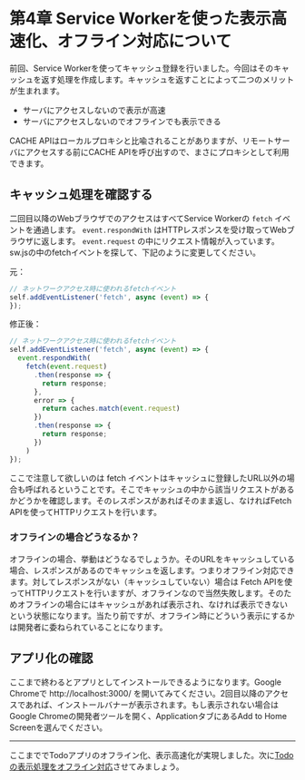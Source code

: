 # 第4章 Service Workerを使った表示高速化、オフライン対応について

前回、Service Workerを使ってキャッシュ登録を行いました。今回はそのキャッシュを返す処理を作成します。キャッシュを返すことによって二つのメリットが生まれます。

- サーバにアクセスしないので表示が高速
- サーバにアクセスしないのでオフラインでも表示できる

CACHE APIはローカルプロキシと比喩されることがありますが、リモートサーバにアクセスする前にCACHE APIを呼び出すので、まさにプロキシとして利用できます。

## キャッシュ処理を確認する

二回目以降のWebブラウザでのアクセスはすべてService Workerの `fetch` イベントを通過します。 `event.respondWith` はHTTPレスポンスを受け取ってWebブラウザに返します。 `event.request` の中にリクエスト情報が入っています。sw.jsの中のfetchイベントを探して、下記のように変更してください。

元：

```js
// ネットワークアクセス時に使われるfetchイベント
self.addEventListener('fetch', async (event) => {
});
```

修正後：

```js
// ネットワークアクセス時に使われるfetchイベント
self.addEventListener('fetch', async (event) => {
  event.respondWith(
    fetch(event.request)
      .then(response => {
        return response;
      }, 
      error => {
        return caches.match(event.request)
      })
      .then(response => {
        return response;
      })
    )
});
```

ここで注意して欲しいのは fetch イベントはキャッシュに登録したURL以外の場合も呼ばれるということです。そこでキャッシュの中から該当リクエストがあるかどうかを確認します。そのレスポンスがあればそのまま返し、なければFetch APIを使ってHTTPリクエストを行います。

### オフラインの場合どうなるか？

オフラインの場合、挙動はどうなるでしょうか。そのURLをキャッシュしている場合、レスポンスがあるのでキャッシュを返します。つまりオフライン対応できます。対してレスポンスがない（キャッシュしていない）場合は Fetch APIを使ってHTTPリクエストを行いますが、オフラインなので当然失敗します。そのためオフラインの場合にはキャッシュがあれば表示され、なければ表示できないという状態になります。当たり前ですが、オフライン時にどういう表示にするかは開発者に委ねられていることになります。

## アプリ化の確認

ここまで終わるとアプリとしてインストールできるようになります。Google Chromeで http://localhost:3000/ を開いてみてください。2回目以降のアクセスであれば、インストールバナーが表示されます。もし表示されない場合はGoogle Chromeの開発者ツールを開く、ApplicationタブにあるAdd to Home Screenを選んでください。

----

ここまででTodoアプリのオフライン化、表示高速化が実現しました。次に[Todoの表示処理をオフライン対応](5.md)させてみましょう。
